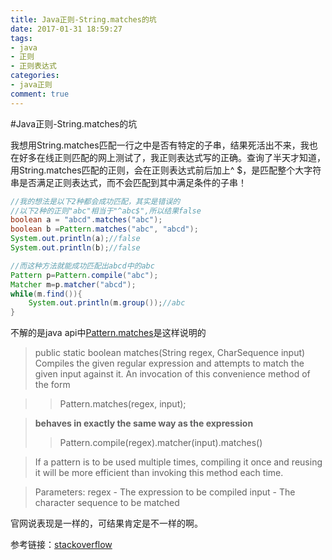 ```yaml
---
title: Java正则-String.matches的坑
date: 2017-01-31 18:59:27
tags: 
- java
- 正则
- 正则表达式
categories: 
- java正则
comment: true
---
```


#Java正则-String.matches的坑

我想用String.matches匹配一行之中是否有特定的子串，结果死活出不来，我也在好多在线正则匹配的网上测试了，我正则表达式写的正确。查询了半天才知道，用String.matches匹配的正则，会在正则表达式前后加上^ $，是匹配整个大字符串是否满足正则表达式，而不会匹配到其中满足条件的子串！

```java
//我的想法是以下2种都会成功匹配，其实是错误的
//以下2种的正则"abc"相当于"^abc$",所以结果false
boolean a = "abcd".matches("abc");
boolean b =Pattern.matches("abc", "abcd");
System.out.println(a);//false
System.out.println(b);//false

//而这种方法就能成功匹配出abcd中的abc
Pattern p=Pattern.compile("abc");  
Matcher m=p.matcher("abcd");  
while(m.find()){  
	System.out.println(m.group());//abc  
}
```

不解的是java api中[Pattern.matches](http://tool.oschina.net/apidocs/apidoc?api=jdk_7u4)是这样说明的

> public static boolean matches(String regex,
              CharSequence input)
Compiles the given regular expression and attempts to match the given input against it.
An invocation of this convenience method of the form

>>Pattern.matches(regex, input);

>**behaves in exactly the same way as the expression**
 >>Pattern.compile(regex).matcher(input).matches()
 
>If a pattern is to be used multiple times, compiling it once and reusing it will be more efficient than invoking this method each time.

>    Parameters:
regex - The expression to be compiled
input - The character sequence to be matched

官网说表现是一样的，可结果肯定是不一样的啊。

参考链接：[stackoverflow](http://stackoverflow.com/questions/8923398/regex-doesnt-work-in-string-matches)